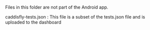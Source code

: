 Files in this folder are not part of the Android app.

caddisfly-tests.json : This file is a subset of the tests.json file and is uploaded to the dashboard